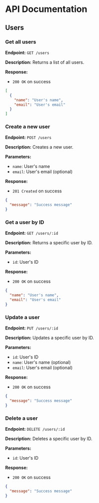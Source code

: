# API Documentation

## Users

### Get all users

**Endpoint:** `GET /users`

**Description:** Returns a list of all users.

**Response:**

- `200 OK` on success

```json
[
  {
    "name": "User's name",
    "email": "User's email"
  }
]
```

### Create a new user

**Endpoint:** `POST /users`

**Description:** Creates a new user.

**Parameters:**

- `name`: User's name
- `email`: User's email (optional)

**Response:**

- `201 Created` on success

```json
{
  "message": "Success message"
}
```

### Get a user by ID

**Endpoint:** `GET /users/:id`

**Description:** Returns a specific user by ID.

**Parameters:**

- `id`: User's ID

**Response:**

- `200 OK` on success

```json
{
  "name": "User's name",
  "email": "User's email"
}
```

### Update a user

**Endpoint:** `PUT /users/:id`

**Description:** Updates a specific user by ID.

**Parameters:**

- `id`: User's ID
- `name`: User's name (optional)
- `email`: User's email (optional)

**Response:**

- `200 OK` on success

```json
{
  "message": "Success message"
}
```

### Delete a user

**Endpoint:** `DELETE /users/:id`

**Description:** Deletes a specific user by ID.

**Parameters:**

- `id`: User's ID

**Response:**

- `200 OK` on success

```json
{
  "message": "Success message"
}
```
